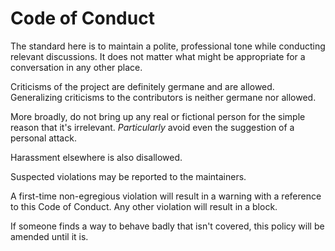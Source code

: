 # Code of Conduct

The standard here is to maintain a polite, professional tone while conducting relevant discussions. It does not matter what might be appropriate for a conversation in any other place.

Criticisms of the project are definitely germane and are allowed. Generalizing criticisms to the contributors is neither germane nor allowed.

More broadly, do not bring up any real or fictional person for the simple reason that it's irrelevant. _Particularly_ avoid even the suggestion of a personal attack.

Harassment elsewhere is also disallowed.

Suspected violations may be reported to the maintainers.

A first-time non-egregious violation will result in a warning with a reference to this Code of Conduct. Any other violation will result in a block.

If someone finds a way to behave badly that isn't covered, this policy will be amended until it is.
